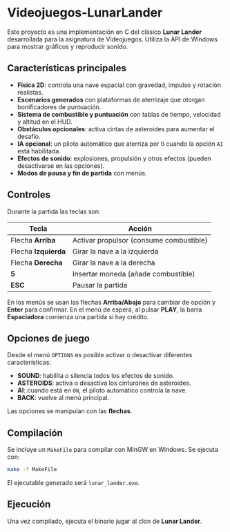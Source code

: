 # Videojuegos-LunarLander

Este proyecto es una implementación en C del clásico **Lunar Lander** desarrollada para la asignatura de Videojuegos. Utiliza la API de Windows para mostrar gráficos y reproducir sonido.

## Características principales

- **Física 2D**: controla una nave espacial con gravedad, impulso y rotación realistas.
- **Escenarios generados** con plataformas de aterrizaje que otorgan bonificadores de puntuación.
- **Sistema de combustible y puntuación** con tablas de tiempo, velocidad y altitud en el HUD.
- **Obstáculos opcionales**: activa cintas de asteroides para aumentar el desafío.
- **IA opcional**: un piloto automático que aterriza por ti cuando la opción `AI` está habilitada.
- **Efectos de sonido**: explosiones, propulsión y otros efectos (pueden desactivarse en las opciones).
- **Modos de pausa y fin de partida** con menús.

## Controles

Durante la partida las teclas son:

| Tecla                   | Acción                                    |
|-------------------------|-------------------------------------------|
| Flecha **Arriba**       | Activar propulsor (consume combustible)   |
| Flecha **Izquierda**    | Girar la nave a la izquierda              |
| Flecha **Derecha**      | Girar la nave a la derecha                |
| **5**                   | Insertar moneda (añade combustible)       |
| **ESC**                 | Pausar la partida                         |

En los menús se usan las flechas **Arriba/Abajo** para cambiar de opción y **Enter** para confirmar. En el menú de espera, al pulsar **PLAY**, la barra **Espaciadora** comienza una partida si hay crédito.

## Opciones de juego

Desde el menú `OPTIONS` es posible activar o desactivar diferentes características:

- **SOUND**: habilita o silencia todos los efectos de sonido.
- **ASTEROIDS**: activa o desactiva los cinturones de asteroides.
- **AI**: cuando está en `ON`, el piloto automático controla la nave.
- **BACK**: vuelve al menú principal.

Las opciones se manipulan con las **flechas**.

## Compilación

Se incluye un `MakeFile` para compilar con MinGW en Windows. Se ejecuta con:

```bash
make -f MakeFile
```

El ejecutable generado será `lunar_lander.exe`.

## Ejecución

Una vez compilado, ejecuta el binario jugar al clon de **Lunar Lander**.
